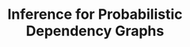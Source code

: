---
title: Inference for Probabilistic Dependency Graphs
authors: Oliver Richardson, Joseph Halpern, and Christopher De Sa
conf: UAI
year: 2023
---
